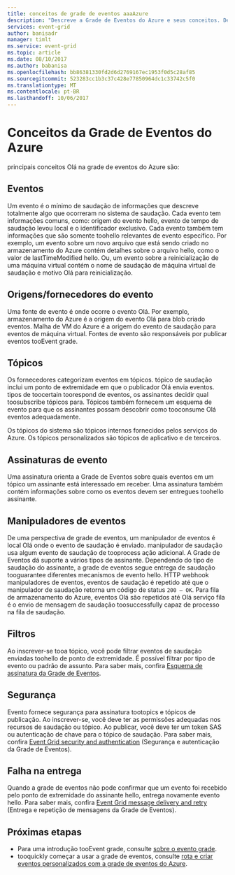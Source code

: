 ```yaml
---
title: conceitos de grade de eventos aaaAzure
description: "Descreve a Grade de Eventos do Azure e seus conceitos. Define vários componentes importantes da Grade de Eventos."
services: event-grid
author: banisadr
manager: timlt
ms.service: event-grid
ms.topic: article
ms.date: 08/10/2017
ms.author: babanisa
ms.openlocfilehash: bb86381330fd2d6d2769167ec1953f0d5c28af85
ms.sourcegitcommit: 523283cc1b3c37c428e77850964dc1c33742c5f0
ms.translationtype: MT
ms.contentlocale: pt-BR
ms.lasthandoff: 10/06/2017
---
```

# <a name="concepts-in-azure-event-grid"></a>Conceitos da Grade de Eventos do Azure

principais conceitos Olá na grade de eventos do Azure são:

## <a name="events"></a>Eventos

Um evento é o mínimo de saudação de informações que descreve totalmente algo que ocorreram no sistema de saudação.  Cada evento tem informações comuns, como: origem do evento hello, evento de tempo de saudação levou local e o identificador exclusivo.  Cada evento também tem informações que são somente toohello relevantes de evento específico. Por exemplo, um evento sobre um novo arquivo que está sendo criado no armazenamento do Azure contém detalhes sobre o arquivo hello, como o valor de lastTimeModified hello. Ou, um evento sobre a reinicialização de uma máquina virtual contém o nome de saudação de máquina virtual de saudação e motivo Olá para reinicialização.

## <a name="event-sourcespublishers"></a>Origens/fornecedores do evento

Uma fonte de evento é onde ocorre o evento Olá. Por exemplo, armazenamento do Azure é a origem do evento Olá para blob criado eventos. Malha de VM do Azure é a origem do evento de saudação para eventos de máquina virtual. Fontes de evento são responsáveis por publicar eventos tooEvent grade.

## <a name="topics"></a>Tópicos

Os fornecedores categorizam eventos em tópicos. tópico de saudação inclui um ponto de extremidade em que o publicador Olá envia eventos. tipos de toocertain toorespond de eventos, os assinantes decidir qual toosubscribe tópicos para. Tópicos também fornecem um esquema de evento para que os assinantes possam descobrir como tooconsume Olá eventos adequadamente.

Os tópicos do sistema são tópicos internos fornecidos pelos serviços do Azure. Os tópicos personalizados são tópicos de aplicativo e de terceiros.

## <a name="event-subscriptions"></a>Assinaturas de evento

Uma assinatura orienta a Grade de Eventos sobre quais eventos em um tópico um assinante está interessado em receber.  Uma assinatura também contém informações sobre como os eventos devem ser entregues toohello assinante.

## <a name="event-handlers"></a>Manipuladores de eventos

De uma perspectiva de grade de eventos, um manipulador de eventos é local Olá onde o evento de saudação é enviado. manipulador de saudação usa algum evento de saudação de tooprocess ação adicional.  A Grade de Eventos dá suporte a vários tipos de assinante. Dependendo do tipo de saudação do assinante, a grade de eventos segue entrega de saudação tooguarantee diferentes mecanismos de evento hello.  HTTP webhook manipuladores de eventos, eventos de saudação é repetido até que o manipulador de saudação retorna um código de status `200 – OK`. Para fila de armazenamento do Azure, eventos Olá são repetidos até Olá serviço fila é o envio de mensagem de saudação toosuccessfully capaz de processo na fila de saudação.

## <a name="filters"></a>Filtros

Ao inscrever-se tooa tópico, você pode filtrar eventos de saudação enviadas toohello de ponto de extremidade. É possível filtrar por tipo de evento ou padrão de assunto. Para saber mais, confira [Esquema de assinatura da Grade de Eventos](subscription-creation-schema.md).

## <a name="security"></a>Segurança

Evento fornece segurança para assinatura tootopics e tópicos de publicação. Ao inscrever-se, você deve ter as permissões adequadas nos recursos de saudação ou tópico. Ao publicar, você deve ter um token SAS ou autenticação de chave para o tópico de saudação. Para saber mais, confira [Event Grid security and authentication](security-authentication.md) (Segurança e autenticação da Grade de Eventos).

## <a name="failed-delivery"></a>Falha na entrega

Quando a grade de eventos não pode confirmar que um evento foi recebido pelo ponto de extremidade do assinante hello, entrega novamente evento hello. Para saber mais, confira [Event Grid message delivery and retry](delivery-and-retry.md) (Entrega e repetição de mensagens da Grade de Eventos).

## <a name="next-steps"></a>Próximas etapas

* Para uma introdução tooEvent grade, consulte [sobre o evento grade](overview.md).
* tooquickly começar a usar a grade de eventos, consulte [rota e criar eventos personalizados com a grade de eventos do Azure](custom-event-quickstart.md).
